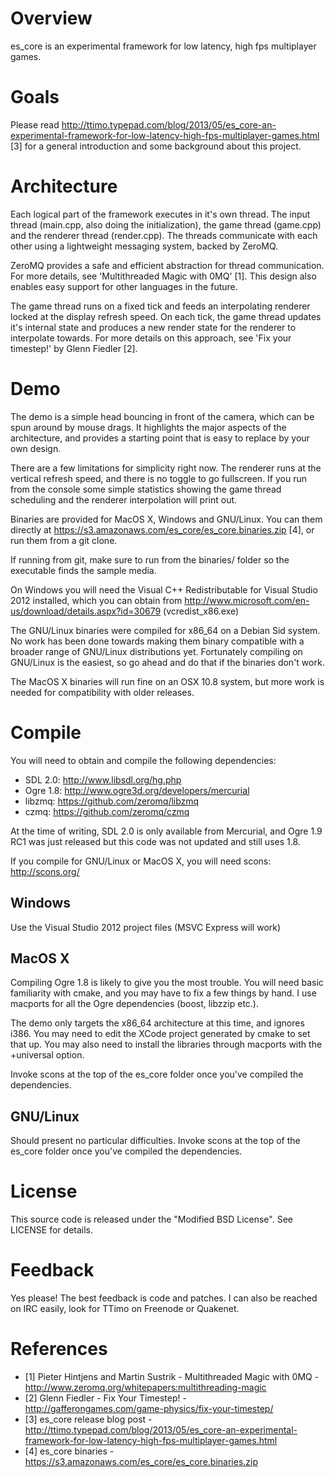 Overview
========

es_core is an experimental framework for low latency, high fps multiplayer games.

Goals
=====

Please read http://ttimo.typepad.com/blog/2013/05/es_core-an-experimental-framework-for-low-latency-high-fps-multiplayer-games.html [3] for a general introduction and some background about this project.

Architecture
============

Each logical part of the framework executes in it's own thread. The input thread (main.cpp, also doing the initialization), the game thread (game.cpp) and the renderer thread (render.cpp). The threads communicate with each other using a lightweight messaging system, backed by ZeroMQ.

ZeroMQ provides a safe and efficient abstraction for thread communication. For more details, see 'Multithreaded Magic with 0MQ' [1]. This design also enables easy support for other languages in the future.

The game thread runs on a fixed tick and feeds an interpolating renderer locked at the display refresh speed. On each tick, the game thread updates it's internal state and produces a new render state for the renderer to interpolate towards. For more details on this approach, see 'Fix your timestep!' by Glenn Fiedler [2].

Demo
====

The demo is a simple head bouncing in front of the camera, which can be spun around by mouse drags. It highlights the major aspects of the architecture, and provides a starting point that is easy to replace by your own design.

There are a few limitations for simplicity right now. The renderer runs at the vertical refresh speed, and there is no toggle to go fullscreen. If you run from the console some simple statistics showing the game thread scheduling and the renderer interpolation will print out.

Binaries are provided for MacOS X, Windows and GNU/Linux.
You can them directly at https://s3.amazonaws.com/es_core/es_core.binaries.zip [4], or run them from a git clone.

If running from git, make sure to run from the binaries/ folder so the executable finds the sample media.

On Windows you will need the Visual C++ Redistributable for Visual Studio 2012 installed, which you can obtain from http://www.microsoft.com/en-us/download/details.aspx?id=30679 (vcredist_x86.exe)

The GNU/Linux binaries were compiled for x86_64 on a Debian Sid system. No work has been done towards making them binary compatible with a broader range of GNU/Linux distributions yet. Fortunately compiling on GNU/Linux is the easiest, so go ahead and do that if the binaries don't work.

The MacOS X binaries will run fine on an OSX 10.8 system, but more work is needed for compatibility with older releases.

Compile
=======

You will need to obtain and compile the following dependencies:

- SDL 2.0: http://www.libsdl.org/hg.php
- Ogre 1.8: http://www.ogre3d.org/developers/mercurial
- libzmq: https://github.com/zeromq/libzmq
- czmq: https://github.com/zeromq/czmq

At the time of writing, SDL 2.0 is only available from Mercurial, and Ogre 1.9 RC1 was just released but this code was not updated and still uses 1.8.

If you compile for GNU/Linux or MacOS X, you will need scons: http://scons.org/

Windows
-------

Use the Visual Studio 2012 project files (MSVC Express will work)

MacOS X
-------

Compiling Ogre 1.8 is likely to give you the most trouble. You will need basic familiarity with cmake, and you may have to fix a few things by hand. I use macports for all the Ogre dependencies (boost, libzzip etc.).

The demo only targets the x86_64 architecture at this time, and ignores i386. You may need to edit the XCode project generated by cmake to set that up. You may also need to install the libraries through macports with the +universal option.

Invoke scons at the top of the es_core folder once you've compiled the dependencies.

GNU/Linux
---------

Should present no particular difficulties. Invoke scons at the top of the es_core folder once you've compiled the dependencies.

License
=======

This source code is released under the "Modified BSD License". See LICENSE for details.

Feedback
========

Yes please! The best feedback is code and patches. I can also be reached on IRC easily, look for TTimo on Freenode or Quakenet.

References
==========

- [1] Pieter Hintjens and Martin Sustrik - Multithreaded Magic with 0MQ - http://www.zeromq.org/whitepapers:multithreading-magic
- [2] Glenn Fiedler - Fix Your Timestep! - http://gafferongames.com/game-physics/fix-your-timestep/
- [3] es_core release blog post - http://ttimo.typepad.com/blog/2013/05/es_core-an-experimental-framework-for-low-latency-high-fps-multiplayer-games.html
- [4] es_core binaries - https://s3.amazonaws.com/es_core/es_core.binaries.zip
